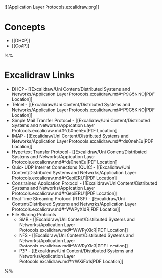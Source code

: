 ![[Application Layer Protocols.excalidraw.png]]

# Concepts

- [[DHCP]]
- [[CoAP]]

%%

# Excalidraw Links

- DHCP - [[Excalidraw/Uni Content/Distributed Systems and Networks/Application Layer Protocols.excalidraw.md#^P9G5KiNO|PDF Location]]
- Telnet - [[Excalidraw/Uni Content/Distributed Systems and Networks/Application Layer Protocols.excalidraw.md#^P9G5KiNO|PDF Location]]
- Simple Mail Transfer Protocol - [[Excalidraw/Uni Content/Distributed Systems and Networks/Application Layer Protocols.excalidraw.md#^ds0nehEu|PDF Location]]
- IMAP - [[Excalidraw/Uni Content/Distributed Systems and Networks/Application Layer Protocols.excalidraw.md#^ds0nehEu|PDF Location]]
- Hypertext Transfer Protocol - [[Excalidraw/Uni Content/Distributed Systems and Networks/Application Layer Protocols.excalidraw.md#^ds0nehEu|PDF Location]]
- Quick UDP Internet Connections (QUIC) - [[Excalidraw/Uni Content/Distributed Systems and Networks/Application Layer Protocols.excalidraw.md#^GepiERU1|PDF Location]]
- Constrained Application Protocol - [[Excalidraw/Uni Content/Distributed Systems and Networks/Application Layer Protocols.excalidraw.md#^GepiERU1|PDF Location]]
- Real Time Streaming Protocol (RTSP) - [[Excalidraw/Uni Content/Distributed Systems and Networks/Application Layer Protocols.excalidraw.md#^WWPyXldR|PDF Location]]
- File Sharing Protocols
	- SMB - [[Excalidraw/Uni Content/Distributed Systems and Networks/Application Layer Protocols.excalidraw.md#^WWPyXldR|PDF Location]]
	- NFS - [[Excalidraw/Uni Content/Distributed Systems and Networks/Application Layer Protocols.excalidraw.md#^WWPyXldR|PDF Location]]
	- P2P - [[Excalidraw/Uni Content/Distributed Systems and Networks/Application Layer Protocols.excalidraw.md#^rWXiFo1s|PDF Location]]

%%